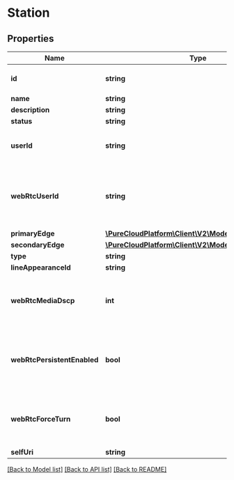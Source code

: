 # Station

## Properties
Name | Type | Description | Notes
------------ | ------------- | ------------- | -------------
**id** | **string** | The globally unique identifier for the object. | [optional] 
**name** | **string** |  | [optional] 
**description** | **string** |  | [optional] 
**status** | **string** |  | [optional] 
**userId** | **string** | The Id of the user currently logged in and associated with the station. | [optional] 
**webRtcUserId** | **string** | The Id of the user configured for the station if it is of type inin_webrtc_softphone. Empty if station type is not inin_webrtc_softphone. | [optional] 
**primaryEdge** | [**\PureCloudPlatform\Client\V2\Model\DomainEntityRef**](DomainEntityRef.md) |  | [optional] 
**secondaryEdge** | [**\PureCloudPlatform\Client\V2\Model\DomainEntityRef**](DomainEntityRef.md) |  | [optional] 
**type** | **string** |  | [optional] 
**lineAppearanceId** | **string** |  | [optional] 
**webRtcMediaDscp** | **int** | The default or configured value of media dscp for the station. Empty if station type is not inin_webrtc_softphone. | [optional] 
**webRtcPersistentEnabled** | **bool** | The default or configured value of persistent connection setting for the station. Empty if station type is not inin_webrtc_softphone. | [optional] 
**webRtcForceTurn** | **bool** | Whether the station is configured to require TURN for routing WebRTC calls. Empty if station type is not inin_webrtc_softphone. | [optional] 
**selfUri** | **string** | The URI for this object | [optional] 

[[Back to Model list]](../README.md#documentation-for-models) [[Back to API list]](../README.md#documentation-for-api-endpoints) [[Back to README]](../README.md)



